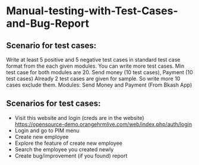 # Manual-testing-with-Test-Cases-and-Bug-Report

## Scenario for test cases:
Write at least 5 positive and 5 negative test cases in standard test case format from the each given modules. You can write more test cases. Min test case for both modules are 20. Send money (10 test cases), Payment (10 test cases)
Already 2 test cases are given for sample. So write more 10 cases exclude them.
Modules: Send Money and Payment (From Bkash App)

## Scenarios for test cases:
- Visit this website and login (creds are in the website)
  https://opensource-demo.orangehrmlive.com/web/index.php/auth/login
- Login and go to PIM menu
- Create new employee
- Explore the feature of create new employee
- Search the employee you created newly
- Create bug/improvement (if you found) report 
